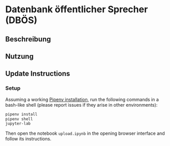 # Datenbank öffentlicher Sprecher (DBÖS)

## Beschreibung

## Nutzung

## Update Instructions

### Setup

Assuming a working [Pipenv installation](https://pipenv.pypa.io/en/latest/installation/), run the following commands in a bash-like shell (please report issues if they arise in other environments):

```bash
pipenv install
pipenv shell
jupyter-lab
```

Then open the notebook `upload.ipynb` in the opening browser interface and follow its instructions.
